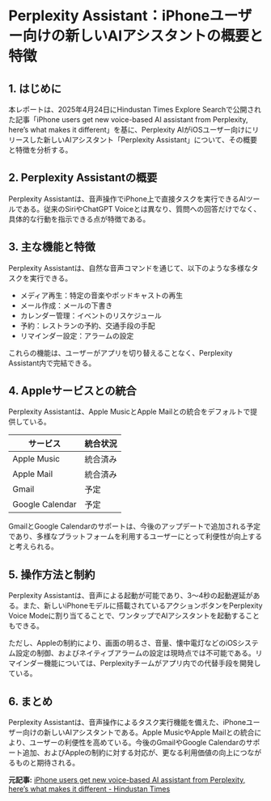 # Perplexity Assistant：iPhoneユーザー向けの新しいAIアシスタントの概要と特徴

## 1. はじめに

本レポートは、2025年4月24日にHindustan Times Explore Searchで公開された記事「iPhone users get new voice-based AI assistant from Perplexity, here’s what makes it different」を基に、Perplexity AIがiOSユーザー向けにリリースした新しいAIアシスタント「Perplexity Assistant」について、その概要と特徴を分析する。

## 2. Perplexity Assistantの概要

Perplexity Assistantは、音声操作でiPhone上で直接タスクを実行できるAIツールである。従来のSiriやChatGPT Voiceとは異なり、質問への回答だけでなく、具体的な行動を指示できる点が特徴である。

## 3. 主な機能と特徴

Perplexity Assistantは、自然な音声コマンドを通じて、以下のような多様なタスクを実行できる。

* メディア再生：特定の音楽やポッドキャストの再生
* メール作成：メールの下書き
* カレンダー管理：イベントのリスケジュール
* 予約：レストランの予約、交通手段の手配
* リマインダー設定：アラームの設定

これらの機能は、ユーザーがアプリを切り替えることなく、Perplexity Assistant内で完結できる。

## 4. Appleサービスとの統合

Perplexity Assistantは、Apple MusicとApple Mailとの統合をデフォルトで提供している。

| サービス | 統合状況 |
| --------------- | -------- |
| Apple Music | 統合済み |
| Apple Mail | 統合済み |
| Gmail | 予定 |
| Google Calendar | 予定 |

GmailとGoogle Calendarのサポートは、今後のアップデートで追加される予定であり、多様なプラットフォームを利用するユーザーにとって利便性が向上すると考えられる。

## 5. 操作方法と制約

Perplexity Assistantは、音声による起動が可能であり、3〜4秒の起動遅延がある。また、新しいiPhoneモデルに搭載されているアクションボタンをPerplexity Voice Modeに割り当てることで、ワンタップでAIアシスタントを起動することもできる。

ただし、Appleの制約により、画面の明るさ、音量、懐中電灯などのiOSシステム設定の制御、およびネイティブアラームの設定は現時点では不可能である。リマインダー機能については、Perplexityチームがアプリ内での代替手段を開発している。

## 6. まとめ

Perplexity Assistantは、音声操作によるタスク実行機能を備えた、iPhoneユーザー向けの新しいAIアシスタントである。Apple MusicやApple Mailとの統合により、ユーザーの利便性を高めている。今後のGmailやGoogle Calendarのサポート追加、およびAppleの制約に対する対応が、更なる利用価値の向上につながるものと期待される。


**元記事:** [iPhone users get new voice-based AI assistant from Perplexity, here’s what makes it different - Hindustan Times](https://www.hindustantimes.com/technology/iphone-users-get-new-voice-based-ai-assistant-from-perplexity-here-s-what-makes-it-different-101745487730127.html)